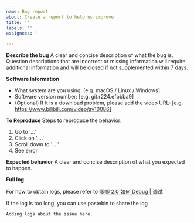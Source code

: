 ```yaml
---
name: Bug report
about: Create a report to help us improve
title: ''
labels: ''
assignees: ''

---
```


**Describe the bug**
A clear and concise description of what the bug is.
Question descriptions that are incorrect or missing information will require additional information and will be closed if not supplemented within 7 days.

**Software Information**

 - What system are you using: [e.g. macOS / Linux / Windows]
 - Software version number: [e.g. git.r224.efbbba9]
 - (Optional) If it is a download problem, please add the video URL: [e.g. https://www.bilibili.com/video/av10086]

**To Reproduce**
Steps to reproduce the behavior:
1. Go to '...'
2. Click on '....'
3. Scroll down to '....'
4. See error

**Expected behavior**
A clear and concise description of what you expected to happen.

**Full log**

For how to obtain logs, please refer to [唧唧 2.0 如何 Debug | 调试](http://client.jijidown.com/quick_start/how_to_debug/)

If the log is too long, you can use pastebin to share the log

```log
Adding logs about the issue here.
```
